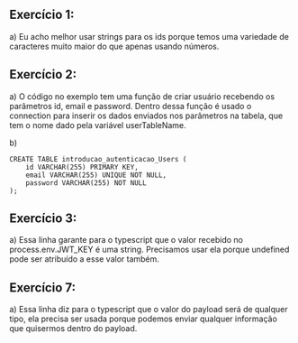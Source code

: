## Exercício 1:
a) Eu acho melhor usar strings para os ids porque temos uma variedade de caracteres muito maior do que apenas usando números.

## Exercício 2:
a) O código no exemplo tem uma função de criar usuário recebendo os parâmetros id, email e password. Dentro dessa função é usado o connection para inserir os dados enviados nos parâmetros na tabela, que tem o nome dado pela variável userTableName.

b)
```
CREATE TABLE introducao_autenticacao_Users (
	id VARCHAR(255) PRIMARY KEY,
    email VARCHAR(255) UNIQUE NOT NULL,
	password VARCHAR(255) NOT NULL
);
```

## Exercício 3:
a) Essa linha garante para o typescript que o valor recebido no process.env.JWT_KEY é uma string. Precisamos usar ela porque undefined pode ser atribuído a esse valor também.

## Exercício 7:
a) Essa linha diz para o typescript que o valor do payload será de qualquer tipo, ela precisa ser usada porque podemos enviar qualquer informação que quisermos dentro do payload.